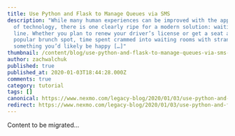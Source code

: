 ```yaml
---
title: Use Python and Flask to Manage Queues via SMS
description: "While many human experiences can be improved with the application
  of technology, there is one clearly ripe for a modern solution: waiting in
  line. Whether you plan to renew your driver’s license or get a seat at a
  popular brunch spot, time spent crammed into waiting rooms with strangers is
  something you’d likely be happy […]"
thumbnail: /content/blog/use-python-and-flask-to-manage-queues-via-sms-dr/manage-queues_1200x600.png
author: zachwalchuk
published: true
published_at: 2020-01-03T18:44:28.000Z
comments: true
category: tutorial
tags: []
canonical: https://www.nexmo.com/legacy-blog/2020/01/03/use-python-and-flask-to-manage-queues-via-sms-dr
redirect: https://www.nexmo.com/legacy-blog/2020/01/03/use-python-and-flask-to-manage-queues-via-sms-dr
---
```


Content to be migrated...
